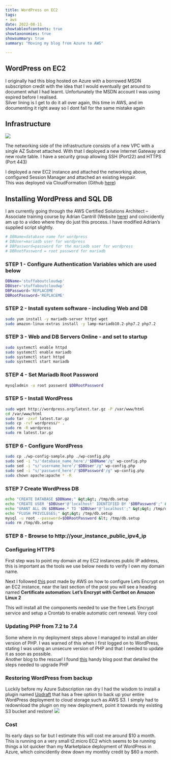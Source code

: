 ```yaml
---
title: WordPress on EC2
tags:
- aws
date: 2022-08-11
showtableofcontents: true
showtaxonomies: true
showsummary: true
summary: "Moving my blog from Azure to AWS" 

---
```

## WordPress on EC2

I originally had this blog hosted on Azure with a borrowed MSDN subscription credit with the idea that I would eventually get around to document what I had learnt. Unfortunately the MSDN account I was using expired before I realised.  
Silver lining is I get to do it all over again, this time in AWS, and im documenting it right away so I dont fall for the same mistake again



## Infrastructure
![](/Images/WordPressonEC2/image1.png)


The networking side of the infrastructure consists of a new VPC with a single AZ Subnet attached. With that I deployed a new Internet Gateway and new route table. I have a security group allowing SSH (Port22) and HTTPS (Port 443)

I deployed a new EC2 instance and attached the networking above, configured Session Manager and attached an existing keypair.  
This was deployed via CloudFormation (Github [here][1])

## Installing WordPress and SQL DB

I am currently going through the AWS Certified Solutions Architect &#8211; Associate training course by Adrian Cantrill (Website [here][2]) and coincidently am up to a video where they do just this process. I have modified Adrian&#8217;s supplied script slightly.

```bash
# DBName=database name for wordpress
# DBUser=mariadb user for wordpress
# DBPassword=password for the mariadb user for wordpress
# DBRootPassword = root password for mariadb
```
### STEP 1 - Configure Authentication Variables which are used below
```bash
DBName='stuffaboutcloudwp'
DBUser='stuffaboutcloudwp'
DBPassword='REPLACEME'
DBRootPassword='REPLACEME'
```
### STEP 2 - Install system software - including Web and DB
```bash
sudo yum install -y mariadb-server httpd wget
sudo amazon-linux-extras install -y lamp-mariadb10.2-php7.2 php7.2
```


### STEP 3 - Web and DB Servers Online - and set to startup
```bash
sudo systemctl enable httpd
sudo systemctl enable mariadb
sudo systemctl start httpd
sudo systemctl start mariadb
```

### STEP 4 - Set Mariadb Root Password
```bash
mysqladmin -u root password $DBRootPassword
```

### STEP 5 - Install WordPress
```bash
sudo wget http://wordpress.org/latest.tar.gz -P /var/www/html
cd /var/www/html
sudo tar -zxvf latest.tar.gz
sudo cp -rvf wordpress/* .
sudo rm -R wordpress
sudo rm latest.tar.gz
```


### STEP 6 - Configure WordPress
```bash
sudo cp ./wp-config-sample.php ./wp-config.php
sudo sed -i "s/'database_name_here'/'$DBName'/g" wp-config.php
sudo sed -i "s/'username_here'/'$DBUser'/g" wp-config.php
sudo sed -i "s/'password_here'/'$DBPassword'/g" wp-config.php   
sudo chown apache:apache * -R
```

### STEP 7 Create WordPress DB
```bash
echo "CREATE DATABASE $DBName;" &gt;&gt; /tmp/db.setup
echo "CREATE USER '$DBUser'@'localhost' IDENTIFIED BY '$DBPassword';" &gt;&gt; /tmp/db.setup
echo "GRANT ALL ON $DBName.* TO '$DBUser'@'localhost';" &gt;&gt; /tmp/db.setup
echo "FLUSH PRIVILEGES;" &gt;&gt; /tmp/db.setup
mysql -u root --password=$DBRootPassword &lt; /tmp/db.setup
sudo rm /tmp/db.setup
```

### STEP 8 - Browse to http://your_instance_public_ipv4_ip



### Configuring HTTPS

First step was to point my domain at my EC2 instances public IP address, this is important as the tools we use below needs to verify I own my domain name.

Next I followed [this][3] post made by AWS on how to configure Lets Encrypt on an EC2 instance, near the last section of the post you will see a heading named **Certificate automation: Let&#8217;s Encrypt with Certbot on Amazon Linux 2**

This will install all the components needed to use the free Lets Encrypt service and setup a Crontab to enable automatic cert renewal. Very cool

### Updating PHP from 7.2 to 7.4

Some where in my deployment steps above I managed to install an older version of PHP. I was warned of this when I first logged on to WordPress, stating I was using an unsecure version of PHP and that I needed to update it as soon as possible.  
Another blog to the rescue! I found [this][4] handy blog post that detailed the steps needed to upgrade PHP

### Restoring WordPress from backup

Luckily before my Azure Subscription ran dry I had the wisdom to install a plugin named [Updraft][5] that has a free option to back up your entire WordPress deployment to cloud storage such as AWS S3. I simply had to redownload the plugin on my new deployment, point it towards my existing S3 bucket and restore!
![](/Images/WordPressonEC2/image2.png)

### Cost

Its early days so far but I estimate this will cost me around $10 a month. This is running on a very small t2.micro EC2 which seems to be running things a lot quicker than my Marketplace deployment of WordPress in Azure, which coincidently drew down my monthly credit by $60 a month.

 [1]: https://github.com/wgarbutt/stuffaboutcloud/blob/main/template.yaml
 [2]: https://learn.cantrill.io/
 [3]: https://docs.aws.amazon.com/AWSEC2/latest/UserGuide/SSL-on-amazon-linux-2.html
 [4]: https://greggborodaty.com/amazon-linux-2-upgrading-from-php-7-2-to-php-7-4/
 [5]: https://updraftplus.com/